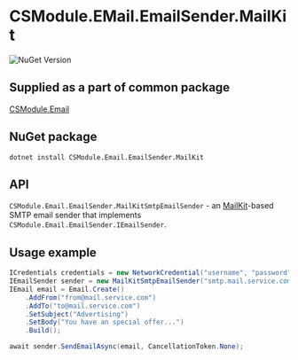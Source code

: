 # CSModule.EMail.EmailSender.MailKit

![NuGet Version](https://img.shields.io/nuget/v/CSModule.Email.EmailSender.MailKit)

## Supplied as a part of common package

[CSModule.Email](https://github.com/qfdevteam/CSModule.Email)

## NuGet package

```
dotnet install CSModule.Email.EmailSender.MailKit
```

## API

`CSModule.Email.EmailSender.MailKitSmtpEmailSender` - an [MailKit](https://github.com/jstedfast/MailKit)-based SMTP email sender that implements `CSModule.Email.EmailSender.IEmailSender`.

## Usage example

```c#
ICredentials credentials = new NetworkCredential("username", "password");
IEmailSender sender = new MailKitSmtpEmailSender("smtp.mail.service.com", 465, true, credentials);
IEmail email = Email.Create()
    .AddFrom("from@mail.service.com")
    .AddTo("to@mail.service.com")
    .SetSubject("Advertising")
    .SetBody("You have an special offer...")
    .Build();

await sender.SendEmailAsync(email, CancellationToken.None);
```
